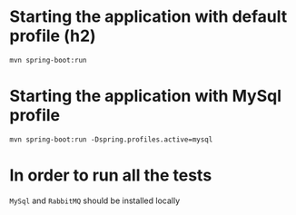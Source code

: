 # Starting the application with default profile (h2)

`mvn spring-boot:run`


# Starting the application with MySql profile

`mvn spring-boot:run -Dspring.profiles.active=mysql`

# In order to run all the tests
`MySql` and `RabbitMQ` should be installed locally